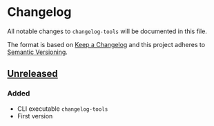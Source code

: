 # Changelog
All notable changes to `changelog-tools` will be documented in this file.

The format is based on [Keep a Changelog](http://keepachangelog.com/en/1.0.0/)
and this project adheres to [Semantic Versioning](http://semver.org/spec/v2.0.0.html).

## [Unreleased]
### Added
- CLI executable `changelog-tools`
- First version


[Unreleased]: https://github.com/meister/changelog-tools/compare/v0.0.1...HEAD